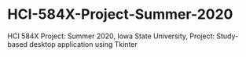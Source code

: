# HCI-584X-Project-Summer-2020
HCI 584X Project: Summer 2020, Iowa State University,
Project: Study-based desktop application using Tkinter


